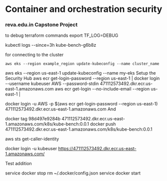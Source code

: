 # Container and orchestration security
### reva.edu.in Capstone Project



to debug terraform commands
export TF_LOG=DEBUG



kubectl logs --since=3h kube-bench-g6b8z


for connecting to the cluster
```
aws eks --region example_region update-kubeconfig --name cluster_name

```

aws eks --region us-east-1 update-kubeconfig --name my-eks
Setup the Security Hub
aws ecr get-login-password --region us-east-1 | docker login --username kubeuser AWS --password-stdin 471112573492.dkr.ecr.us-east-1.amazonaws.com
aws ecr get-login --no-include-email --region us-east-1 |  

docker login -u AWS -p $(aws ecr get-login-password --region us-east-1) 471112573492.dkr.ecr.us-east-1.amazonaws.com
And


docker tag 98d497e9284b 471112573492.dkr.ecr.us-east-1.amazonaws.com/k8s/kube-bench:0.0.1
docker push 471112573492.dkr.ecr.us-east-1.amazonaws.com/k8s/kube-bench:0.0.1

aws sts get-caller-identity


docker login -u kubeuser https://471112573492.dkr.ecr.us-east-1.amazonaws.com/

Test addition


service docker stop
rm ~/.docker/config.json
service docker start

